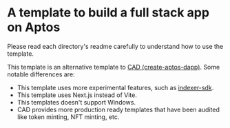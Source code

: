 # A template to build a full stack app on Aptos

Please read each directory's readme carefully to understand how to use the template.

This template is an alternative template to [CAD (create-aptos-dapp)](https://aptos.dev/en/build/create-aptos-dapp). Some notable differences are:

- This template uses more experimental features, such as [indexer-sdk](https://github.com/aptos-labs/aptos-indexer-processor-sdk).
- This template uses Next.js instead of Vite.
- This templates doesn't support Windows.
- CAD provides more production ready templates that have been audited like token minting, NFT minting, etc.
